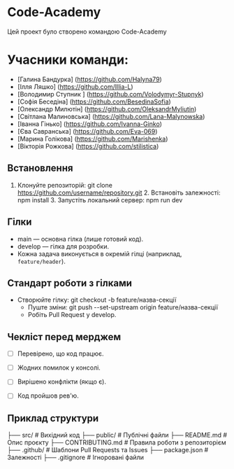 # Code-Academy
Цей проект було створено командою Code-Academy

# Учасники команди:
- [Галина Бандурка] (https://github.com/Halyna79) 
- [Ілля Ляшко] (https://github.com/Illia-L)
- [Володимир Ступник ] (https://github.com/Volodymyr-Stupnyk)
- [Софія Беседіна] (https://github.com/BesedinaSofia)
- [Олександр Милютін] (https://github.com/OleksandrMyliutin)
- [Світлана Малиновська] (https://github.com/Lana-Malynowska)
- [Іванна Гінько] (https://github.com/Ivanna-Ginko)
- [Єва Савранська] (https://github.com/Eva-069)
- [Марина Голікова] (https://github.com/Marishenka)
- [Вікторія Рожкова] (https://github.com/stilistica)

## Встановлення
1. Клонуйте репозиторій:
     git clone https://github.com/username/repository.git
   2. Встановіть залежності:
     npm install
   3. Запустіть локальний сервер:
     npm run dev
   
## Гілки
- main — основна гілка (лише готовий код).
- develop — гілка для розробки.
- Кожна задача виконується в окремій гілці (наприклад, `feature/header`).

## Стандарт роботи з гілками
- Створюйте гілку:
   git checkout -b feature/назва-секції
  - Пуште зміни:
   git push --set-upstream origin feature/назва-секції
  - Робіть Pull Request у develop.

## Чекліст перед мерджем
- [ ] Перевірено, що код працює.
- [ ] Жодних помилок у консолі.
- [ ] Вирішено конфлікти (якщо є).
- [ ] Код пройшов рев'ю.


## Приклад структури
├── src/                # Вихідний код
├── public/             # Публічні файли
├── README.md           # Опис проєкту
├── CONTRIBUTING.md     # Правила роботи з репозиторієм
├── .github/            # Шаблони Pull Requests та Issues
├── package.json        # Залежності
├── .gitignore          # Ігноровані файли